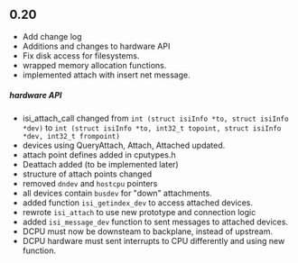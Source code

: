 
0.20
------

 - Add change log
 - Additions and changes to hardware API
 - Fix disk access for filesystems.
 - wrapped memory allocation functions.
 - implemented attach with insert net message.

##### hardware API

 - isi_attach_call changed from
   `int (struct isiInfo *to, struct isiInfo *dev)`
   to `int (struct isiInfo *to, int32_t topoint, struct isiInfo *dev, int32_t frompoint)`
 - devices using QueryAttach, Attach, Attached updated.
 - attach point defines added in cputypes.h
 - Deattach added (to be implemented later)
 - structure of attach points changed
 - removed `dndev` and `hostcpu` pointers
 - all devices contain `busdev` for "down" attachments.
 - added function `isi_getindex_dev` to access attached devices.
 - rewrote `isi_attach` to use new prototype and connection logic
 - added `isi_message_dev` function to sent messages to attached devices.
 - DCPU must now be downsteam to backplane, instead of upstream.
 - DCPU hardware must sent interrupts to CPU differently and using new function.

